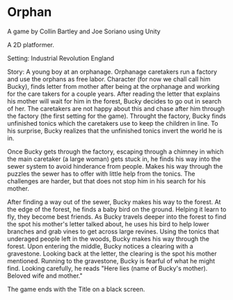 # Orphan
A game by Collin Bartley and Joe Soriano using Unity


A 2D platformer.

Setting:
  Industrial Revolution
  England

Story:
  A young boy at an orphanage.
  Orphanage caretakers run a factory and use the orphans as free labor.  Character (for now we chall call him Bucky), finds letter from mother after being at the orphanage and working for the care takers for a couple years.  After reading the letter that explains his mother will wait for him in the forest, Bucky decides to go out in search of her.  The caretakers are not happy about this and chase after him through the factory (the first setting for the game). Throught the factory, Bucky finds unfinished tonics which the caretakers use to keep the children in line.  To his surprise, Bucky realizes that the unfinished tonics invert the world he is in.  
  
  Once Bucky gets through the factory, escaping through a chimney in which the main caretaker (a large woman) gets stuck in, he finds his way into the sewer system to avoid hinderance from people.  Makes his way through the puzzles the sewer has to offer with little help from the tonics.  The challenges are harder, but that does not stop him in his search for his mother.
  
  After finding a way out of the sewer, Bucky makes his way to the forest.  At the edge of the forest, he finds a baby bird on the ground.  Helping it learn to fly, they become best friends.  As Bucky travels deeper into the forest to find the spot his mother's letter talked about, he uses his bird to help lower branches and grab vines to get across large revines.  Using the tonics that underaged people left in the woods, Bucky makes his way through the forest.  Upon entering the middle, Bucky notices a clearing with a gravestone.  Looking back at the letter, the clearing is the spot his mother mentioned.  Running to the gravestone, Bucky is fearful of what he might find.  Looking carefully, he reads "Here lies (name of Bucky's mother).  Beloved wife and  mother."
  
  The game ends with the Title on a black screen.  
